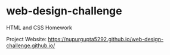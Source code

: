 # web-design-challenge
HTML and CSS Homework

Project Website: https://nupurgupta5292.github.io/web-design-challenge.github.io/
